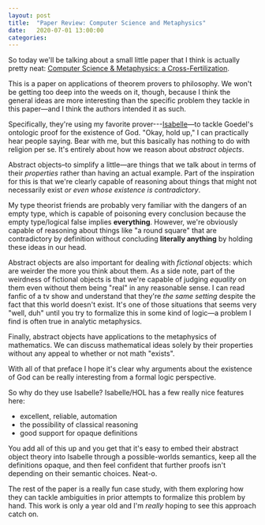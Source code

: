 ```yaml
---
layout: post
title:  "Paper Review: Computer Science and Metaphysics"
date:   2020-07-01 13:00:00
categories:
---
```



So today we'll be talking about a small little paper that I think is actually pretty neat: [Computer Science & Metaphysics: a Cross-Fertilization](https://arxiv.org/abs/1905.00787).

This is a paper on applications of theorem provers to philosophy. We won't be getting too deep into the weeds on it, though, because I think the general ideas are more interesting than the specific problem they tackle in this paper&#x2014;and I think the authors intended it as such.

Specifically, they're using my favorite prover---[Isabelle](https://isabelle.in.tum.de/)&#x2014;to tackle Goedel's ontologic proof for the existence of God. "Okay, hold up," I can practically hear people saying. Bear with me, but this basically has nothing to do with religion per se. It's entirely about how we reason about *abstract objects*. 

Abstract objects&#x2013;to simplify a little&#x2014;are things that we talk about in terms of their *properties* rather than having an actual example. Part of the inspiration for this is that we're clearly capable of reasoning about things that might not necessarily exist *or even whose existence is contradictory*. 

My type theorist friends are probably very familiar with the dangers of an empty type, which is capable of poisoning every conclusion because the empty type/logical false implies **everything**. However, we're obviously capable of reasoning about things like "a round square" that are contradictory by definition without concluding **literally anything** by holding these ideas in our head. 

Abstract objects are also important for dealing with *fictional* objects: which are weirder the more you think about them. As a side note, part of the weirdness of fictional objects is that we're capable of judging *equality* on them even without them being "real" in any reasonable sense. I can read fanfic of a tv show and understand that they're *the same setting* despite the fact that this world doesn't exist. It's one of those situations that seems very "well, duh" until you try to formalize this in some kind of logic&#x2014;a problem I find is often true in analytic metaphysics.

Finally, abstract objects have applications to the metaphysics of mathematics. We can discuss mathematical ideas solely by their properties without any appeal to whether or not math "exists". 

With all of that preface I hope it's clear why arguments about the existence of God can be really interesting from a formal logic perspective. 

So why do they use Isabelle? Isabelle/HOL has a few really nice features here:

-   excellent, reliable, automation
-   the possibility of classical reasoning
-   good support for opaque definitions

You add all of this up and you get that it's easy to embed their abstract object theory into Isabelle through a possible-worlds semantics, keep all the definitions opaque, and then feel confident that further proofs isn't depending on their semantic choices. Neat-o.

The rest of the paper is a really fun case study, with them exploring how they can tackle ambiguities in prior attempts to formalize this problem by hand. This work is only a year old and I'm *really* hoping to see this approach catch on.

